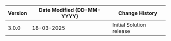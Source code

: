 | **Version** | **Date Modified (DD-MM-YYYY)** | **Change History**       |
| ----------- | ------------------------------ | ------------------------ |
| 3.0.0       | 18-03-2025                     | Initial Solution release |
